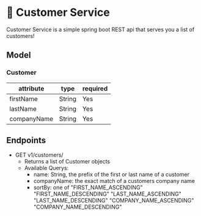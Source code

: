 # 💁 Customer Service

Customer Service is a simple spring boot REST api that serves you a list of customers!

## Model
### Customer  
|  attribute  |  type   | required  |
|-------------|---------|-----------|
| firstName   | String  |    Yes    |
| lastName    | String  |    Yes    |
| companyName | String  |    Yes    |

## Endpoints
* GET v1/customers/
  * Returns a list of Customer objects
  * Available Querys:
    * name: String, the prefix of the first or last name of a customer
    * companyName: the exact match of a customers company name
    * sortBy: one of "FIRST_NAME_ASCENDING" "FIRST_NAME_DESCENDING" "LAST_NAME_ASCENDING" "LAST_NAME_DESCENDING" "COMPANY_NAME_ASCENDING" "COMPANY_NAME_DESCENDING"
